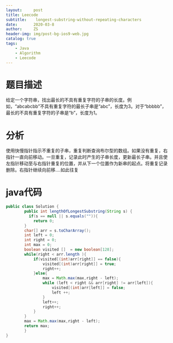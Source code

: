 ```yaml
---
layout:     post
title: Leecode
subtitle:    longest-substring-without-repeating-characters
date:       2020-03-8
author:     ZS
header-img: img/post-bg-ios9-web.jpg
catalog: true
tags: 
    - Java
    - Algorithm
    - Leecode
---
```



# 题目描述
给定一个字符串，找出最长的不具有重复字符的子串的长度。例如，“abcabcbb”不具有重复字符的最长子串是“abc”，长度为3。对于“bbbbb”，最长的不具有重复字符的子串是“b”，长度为1。

# 分析
使用快慢指针指示不重复的子串，重复判断查询布尔型的数组。如果没有重复，右指针一直向前移动。一旦重复，记录此时产生的子串长度，更新最长子串。并且使左指针移动至与右指针重复的位置，并从下一个位置作为新串的起点。将重复记录删除。右指针继续向前移....如此往复

# java代码
```java
public class Solution {
        public int lengthOfLongestSubstring(String s) {
          if(s == null || s.equals("")){
            return 0;
        }
        char[] arr = s.toCharArray();
        int left = 0;
        int right = 0;
        int max = 0;
        boolean visited []  = new boolean[128];
        while(right < arr.length ){
            if(visited[(int)arr[right]] == false){
                visited[(int)arr[right]] = true;
                right++;
            }else{
                max = Math.max(max,right - left);
                while (left < right && arr[right] != arr[left]){
                    visited[(int)arr[left]] = false;
                    left ++;
                }
                left++;
                right++;
            }
        }
        max = Math.max(max,right - left);
        return max;
        }
}
```
